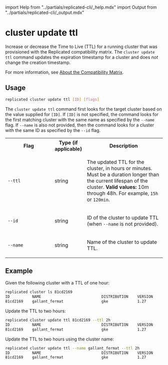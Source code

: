 import Help from "../partials/replicated-cli/_help.mdx"
import Output from "../partials/replicated-cli/_output.mdx"

# cluster update ttl

Increase or decrease the Time to Live (TTL) for a running cluster that was provisioned with the Replicated compatibility matrix. The `cluster update ttl` command updates the expiration timestamp for a cluster and does _not_ change the creation timestamp.

For more information, see [About the Compatibility Matrix](/vendor/testing-about).

## Usage

```bash
replicated cluster update ttl [ID] [flags]
```

The `cluster update ttl` command first looks for the target cluster based on the value supplied for `[ID]`. If `[ID]` is not specified, the command looks for the first matching cluster with the same name as specified by the `--name` flag. If `--name` is also not provided, then the command looks for a cluster with the same ID as specified by the `--id` flag.

<table>
  <tr>
    <th width="30%">Flag</th>
    <th width="20%">Type (if applicable)</th>
    <th width="50%">Description</th>
  </tr>
  <Help/>
  <Output/>
  <tr>
    <td><code>--ttl</code></td>
    <td>string</td>
    <td>
    <p>The updated TTL for the cluster, in hours or minutes. Must be a duration longer than the current lifespan of the cluster. <strong>Valid values:</strong> 10m through 48h. For example, <code>15h</code> or <code>120min</code>.</p>
    </td>
  </tr>
  <tr>
   <td><code>--id</code></td>
   <td>string</td>
   <td>
   <p>ID of the cluster to update TTL (when <code>--name</code> is not provided).</p>
   </td>
  </tr>
   <tr>
   <td><code>--name</code></td>
   <td>string</td>
   <td>
   <p>Name of the cluster to update TTL.</p>
   </td>
  </tr>
</table>

## Example

Given the following cluster with a TTL of one hour:

```bash
replicated cluster ls 81cd2169
ID          NAME                           DISTRIBUTION    VERSION       STATUS          CREATED                          EXPIRES                          TAGS
81cd2169    gallant_fermat                 gke             1.27          running         2023-12-15 19:16:56 +0000 UTC    2023-12-15 20:21:35 +0000 UTC
```

Update the TTL to two hours:

```bash
replicated cluster update ttl 81cd2169 --ttl 2h
ID          NAME                           DISTRIBUTION    VERSION       STATUS          CREATED                          EXPIRES                          TAGS
81cd2169    gallant_fermat                 gke             1.27          running         2023-12-15 19:16:56 +0000 UTC    2023-12-15 21:21:35 +0000 UTC
```

Update the TTL to two hours using the cluster name:

```bash
replicated cluster update ttl --name gallant_fermat --ttl 2h
ID          NAME                           DISTRIBUTION    VERSION       STATUS          CREATED                          EXPIRES                          TAGS
81cd2169    gallant_fermat                 gke             1.27          running         2023-12-15 19:16:56 +0000 UTC    2023-12-15 21:21:35 +0000 UTC
```